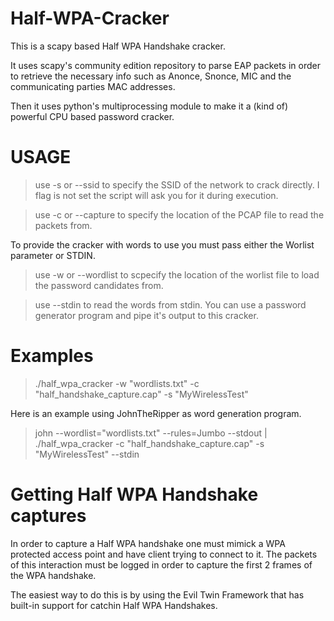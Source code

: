 # Half-WPA-Cracker
This is a scapy based Half WPA Handshake cracker.

It uses scapy's community edition repository to parse EAP packets in order to retrieve the necessary info such as Anonce, Snonce, MIC and the communicating parties MAC addresses.

Then it uses python's multiprocessing module to make it a (kind of) powerful CPU based password cracker.


# USAGE

> use -s or --ssid to specify the SSID of the network to crack directly. I flag is not set the script will ask you for it during execution.

> use -c or --capture to specify the location of the PCAP file to read the packets from.

To provide the cracker with words to use you must pass either the Worlist parameter or STDIN.

> use -w or --wordlist to scpecify the location of the worlist file to load the password candidates from.

> use --stdin to read the words from stdin. You can use a password generator program and pipe it's output to this cracker.


# Examples

> ./half_wpa_cracker -w "wordlists.txt" -c "half_handshake_capture.cap" -s "MyWirelessTest"

Here is an example using JohnTheRipper as word generation program.

> john --wordlist="wordlists.txt" --rules=Jumbo --stdout | ./half_wpa_cracker -c "half_handshake_capture.cap" -s "MyWirelessTest" --stdin

# Getting Half WPA Handshake captures

In order to capture a Half WPA handshake one must mimick a WPA protected access point and have client trying to connect to it.
The packets of this interaction must be logged in order to capture the first 2 frames of the WPA handshake.

The easiest way to do this is by using the Evil Twin Framework that has built-in support for catchin Half WPA Handshakes.
